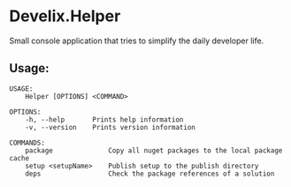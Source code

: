 # Develix.Helper

Small console application that tries to simplify the daily developer life.

## Usage:

```
USAGE:
    Helper [OPTIONS] <COMMAND>

OPTIONS:
    -h, --help       Prints help information
    -v, --version    Prints version information

COMMANDS:
    package              Copy all nuget packages to the local package cache
    setup <setupName>    Publish setup to the publish directory
    deps                 Check the package references of a solution
```
